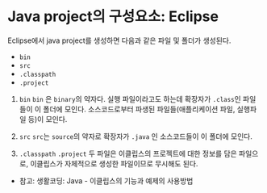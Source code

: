 # Java project의 구성요소: Eclipse

Eclipse에서 java project를 생성하면 다음과 같은 파일 및 폴더가 생성된다.
* `bin`
* `src`
* `.classpath`
* `.project`

1. `bin`
    `bin` 은 `binary`의 약자다. 실행 파일이라고도 하는데 확장자가 `.class`인 파일들이 이 폴더에 모인다.
    소스코드로부터 파생된 파일들(애플리케이션 파일, 실행파일 등)이 모인다.

2. `src`
    `src`는 `source`의 약자로 확장자가 `.java` 인 소스코드들이 이 폴더에 모인다.

3. `.classpath` `.project`
    두 파일은 이클립스의 프로젝트에 대한 정보를 담은 파일으로, 이클립스가 자체적으로 생성한 파일이므로 무시해도 된다.

- 참고: 생활코딩: Java - 이클립스의 기능과 예제의 사용방법